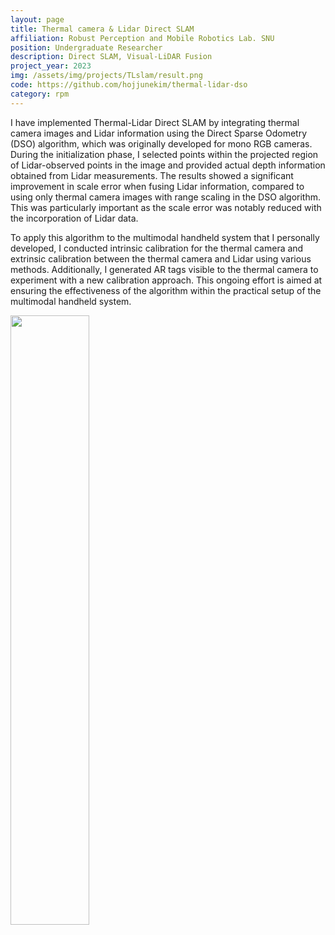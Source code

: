 ```yaml
---
layout: page
title: Thermal camera & Lidar Direct SLAM 
affiliation: Robust Perception and Mobile Robotics Lab. SNU
position: Undergraduate Researcher
description: Direct SLAM, Visual-LiDAR Fusion
project_year: 2023
img: /assets/img/projects/TLslam/result.png
code: https://github.com/hojjunekim/thermal-lidar-dso
category: rpm
---
```


I have implemented Thermal-Lidar Direct SLAM by integrating thermal camera images and Lidar information using the Direct Sparse Odometry (DSO) algorithm, which was originally developed for mono RGB cameras. During the initialization phase, I selected points within the projected region of Lidar-observed points in the image and provided actual depth information obtained from Lidar measurements. The results showed a significant improvement in scale error when fusing Lidar information, compared to using only thermal camera images with range scaling in the DSO algorithm. This was particularly important as the scale error was notably reduced with the incorporation of Lidar data.

To apply this algorithm to the multimodal handheld system that I personally developed, I conducted intrinsic calibration for the thermal camera and extrinsic calibration between the thermal camera and Lidar using various methods. Additionally, I generated AR tags visible to the thermal camera to experiment with a new calibration approach. This ongoing effort is aimed at ensuring the effectiveness of the algorithm within the practical setup of the multimodal handheld system.

<div class="figure">
    <img height="50%" width="50%" src="{{ site.baseurl }}/assets/img/projects/TLslam/init.png" alt="" title="init"/>
</div>